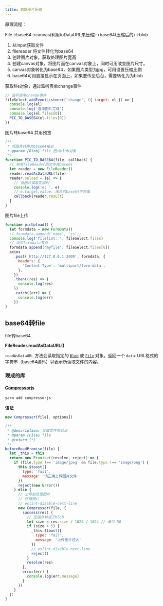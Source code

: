 ```yaml
---
title: 前端图片压缩
---
```


原理流程：

File->base64->canvas(利用toDataURL来压缩)->base64(压缩后的)->blob

1. 从input获取文件
2. filereader 将文件转化为base64
3. 创建图片对象，获取处理图片宽高
4. 创建canvas对象，将图片画在canvas对象上，同时可用改变图片尺寸。
5. canvas对象转化为base64，如果图片类型为jpg，可用设置压缩比例
6. base64可用直接显示在页面上，如果要传至后台，需要转化为为blob





获取file对象，通过监听表单change事件

```js
// 监听表单change事件
fileSelect.addEventListener('change', ({ target: el }) => {
  console.log(el)
  console.log('选择图片完成')
  console.log(el.files[0])
  PIC_TO_BASE64(el.files[0])
})
```



图片转base64 并用预览

```js
/**
 * 将图片转换为base64格式
 * @param {Blob} file 图片blob对象
 */
function PIC_TO_BASE64(file, callback) {
  // 利用fileReader把文件转base64
  let reader = new FileReader()
  reader.readAsDataURL(file)
  reader.onload = (e) => {
    // 当图片读取完成时
    console.log('e: ', e)
    // e.target.value: 图片的base64字符串
    callback(reader.result)
  }
}
```



图片file上传

```js
function picUpload() {
  let formdata = new FormData()
  // formdata.append('name', 'zs');
  console.log('filelist: ', fileSelect.files)
  // 添加formdata节点
  formdata.append('myfile', fileSelect.files[0])
  axios
    .post('http://127.0.0.1:3000', formdata, {
      headers: {
        'Content-Type': 'multipart/form-data',
      },
    })
    .then((res) => {
      console.log(res)
    })
    .catch((err) => {
      console.log(err)
    })
}
```



## base64转file

file转base64



**FileReader.readAsDataURL()**

`readAsDataURL` 方法会读取指定的 [`Blob`](https://developer.mozilla.org/zh-CN/docs/Web/API/Blob) 或 [`File`](https://developer.mozilla.org/zh-CN/docs/Web/API/File) 对象。返回一个 `data:`URL格式的字符串（base64编码）以表示所读取文件的内容。



### 现成的库

#### [Compressorjs](https://github.com/fengyuanchen/compressorjs)

```sh
yarn add compressorjs
```

**语法**

```js
new Compressor(file[, options])
```



```js
/**
 * @description: 读取文件前验证
 * @param {File} file
 * @return {*}
 */
beforeReadPromise(file) {
  let _this = this
  return new Promise((resolve, reject) => {
    if (file.type !== 'image/jpeg' && file.type !== 'image/png') {
      this.$toast({
        type: 'fail',
        message: '请正确上传图片文件'
      })
      reject(new Error())
    } else {
      // 上传前处理图片
      // 压缩图片
      // eslint-disable-next-line
      new Compressor(file, {
        success(res) {
          // 压缩并转成了blob
          let size = res.size / 1024 / 1024 // 单位 MB
          if (size > 5) {
            _this.$toast({
              type: 'fail',
              message: '上传图片过大'
            })
            // eslint-disable-next-line
            reject()
          }
          resolve(res)
        },
        error(err) {
          console.log(err.message)
        }
      })
    }
  })
}
```



